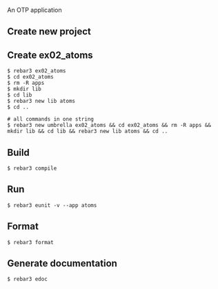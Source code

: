 An OTP application

Create new project
----	
Create ex02_atoms
----	
	$ rebar3 ex02_atoms
	$ cd ex02_atoms
	$ rm -R apps
	$ mkdir lib
	$ cd lib
	$ rebar3 new lib atoms
	$ cd ..
	
	# all commands in one string
	$ rebar3 new umbrella ex02_atoms && cd ex02_atoms && rm -R apps && mkdir lib && cd lib && rebar3 new lib atoms && cd ..

Build
-----
	$ rebar3 compile

Run
-----
	$ rebar3 eunit -v --app atoms
	
Format
-----
	$ rebar3 format

Generate documentation
-----
	$ rebar3 edoc
	
	